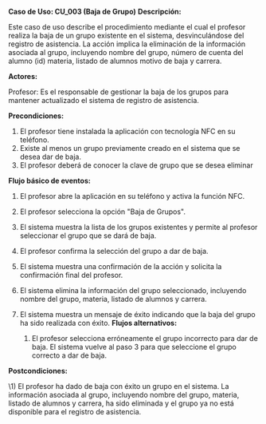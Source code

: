 ﻿**Caso de Uso: CU\_003 (Baja de Grupo)** **Descripción:** 

Este caso de uso describe el procedimiento mediante el cual el profesor realiza la baja de un grupo existente en el sistema, desvinculándose del registro de asistencia. La acción implica la eliminación de la información asociada al grupo, incluyendo nombre del grupo, número de cuenta del alumno (id) materia, listado de alumnos motivo de baja y carrera. 

**Actores:** 

Profesor: Es el responsable de gestionar la baja de los grupos para mantener actualizado el sistema de registro de asistencia. 

**Precondiciones:** 

1. El profesor tiene instalada la aplicación con tecnología NFC en su teléfono. 
1. Existe al menos un grupo previamente creado en el sistema que se desea dar de baja. 
1. El profesor  deberá de conocer la clave de grupo que se desea eliminar 

**Flujo básico de eventos:** 

1) El profesor abre la aplicación en su teléfono y activa la función NFC. 
1) El profesor selecciona la opción "Baja de Grupos". 
1) El sistema muestra la lista de los grupos existentes y permite al profesor seleccionar el grupo que se dará de baja. 
1) El profesor confirma la selección del grupo a dar de baja. 
1) El sistema muestra una confirmación de la acción y solicita la confirmación final del profesor. 
8) El sistema elimina la información del grupo seleccionado, incluyendo nombre del grupo, materia, listado de alumnos y carrera. 
8) El sistema muestra un mensaje de éxito indicando que la baja del grupo ha sido realizada con éxito. **Flujos alternativos:** 

   1)  El profesor selecciona erróneamente el grupo incorrecto para dar de baja\. El sistema vuelve al paso 3 para que seleccione el grupo correcto a dar de baja\. 

**Postcondiciones:** 

\1)  El profesor ha dado de baja con éxito un grupo en el sistema\. La información asociada al grupo, incluyendo nombre del grupo, materia, listado de alumnos y carrera, ha sido eliminada y el grupo ya no está disponible para el registro de asistencia\. 
